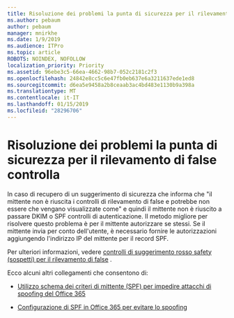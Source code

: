 ```yaml
---
title: Risoluzione dei problemi la punta di sicurezza per il rilevamento di false controlla
ms.author: pebaum
author: pebaum
manager: mnirkhe
ms.date: 1/9/2019
ms.audience: ITPro
ms.topic: article
ROBOTS: NOINDEX, NOFOLLOW
localization_priority: Priority
ms.assetid: 96ebe3c5-66ea-4662-98b7-052c2181c2f3
ms.openlocfilehash: 24842e8cc5c6e47fb0eb637e6a3211637ede1ed8
ms.sourcegitcommit: d6ea5e9458a2b8ceaab3ac4bd483e1130b9a398a
ms.translationtype: MT
ms.contentlocale: it-IT
ms.lasthandoff: 01/15/2019
ms.locfileid: "28296706"
---
```

# <a name="troubleshooting-the-safety-tip-for-fraud-detection-checks"></a>Risoluzione dei problemi la punta di sicurezza per il rilevamento di false controlla

In caso di recupero di un suggerimento di sicurezza che informa che "il mittente non è riuscita i controlli di rilevamento di false e potrebbe non essere che vengano visualizzate come" e quindi il mittente non è riuscito a passare DKIM o SPF controlli di autenticazione. Il metodo migliore per risolvere questo problema è per il mittente autorizzare se stessi. Se il mittente invia per conto dell'utente, è necessario fornire le autorizzazioni aggiungendo l'indirizzo IP del mittente per il record SPF.
  
Per ulteriori informazioni, vedere [controlli di suggerimento rosso safety (sospetti) per il rilevamento di false](https://blogs.msdn.microsoft.com/tzink/2016/11/02/troubleshooting-the-red-suspicious-safety-tip-for-fraud-detection-checks/) . 
  
Ecco alcuni altri collegamenti che consentono di:
  
- [Utilizzo schema dei criteri di mittente (SPF) per impedire attacchi di spoofing del Office 365](https://docs.microsoft.com/en-us/office365/SecurityCompliance/how-office-365-uses-spf-to-prevent-spoofing)
    
- [Configurazione di SPF in Office 365 per evitare lo spoofing](https://docs.microsoft.com/en-us/office365/SecurityCompliance/set-up-spf-in-office-365-to-help-prevent-spoofing)
    

